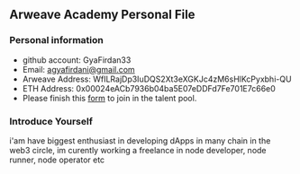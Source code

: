 ## Arweave Academy Personal File

### Personal information

- github account: GyaFirdan33
- Email: agyafirdani@gmail.com
- Arweave Address: WfILRajDp3IuDQS2Xt3eXGKJc4zM6sHlKcPyxbhi-QU
- ETH Address: 0x00024eACb7936b04ba5E07eDDFd7Fe701E7c66e0
- Please finish this [form](https://docs.google.com/forms/d/e/1FAIpQLSfWA5fIIcBgmRppm3jNz5vmf9Mai_QMVil-2pO4r7YKn_Zhtw/viewform?usp=sf_link) to join in the talent pool.

### Introduce Yourself
 i'am have biggest enthusiast in developing dApps in many chain in the web3 circle, im curently working a freelance in node developer, node runner, node operator etc

